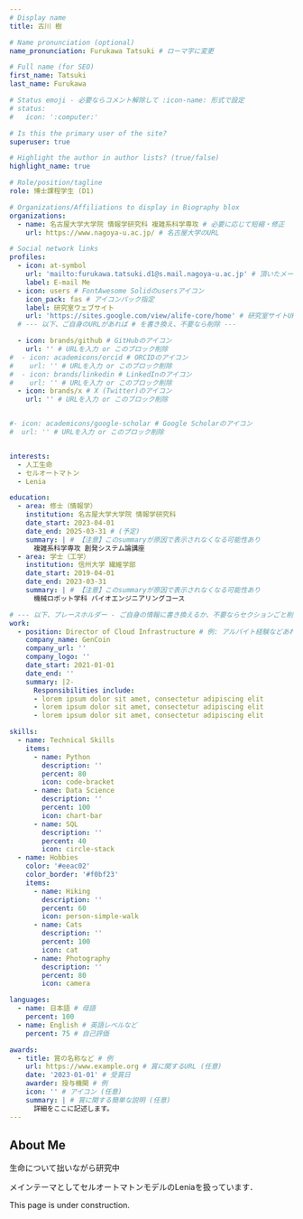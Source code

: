 ```yaml
---
# Display name
title: 古川 樹

# Name pronunciation (optional)
name_pronunciation: Furukawa Tatsuki # ローマ字に変更

# Full name (for SEO)
first_name: Tatsuki
last_name: Furukawa

# Status emoji - 必要ならコメント解除して :icon-name: 形式で設定
# status:
#   icon: ':computer:'

# Is this the primary user of the site?
superuser: true

# Highlight the author in author lists? (true/false)
highlight_name: true

# Role/position/tagline
role: 博士課程学生 (D1)

# Organizations/Affiliations to display in Biography blox
organizations:
  - name: 名古屋大学大学院 情報学研究科 複雑系科学専攻 # 必要に応じて短縮・修正
    url: https://www.nagoya-u.ac.jp/ # 名古屋大学のURL

# Social network links
profiles:
  - icon: at-symbol
    url: 'mailto:furukawa.tatsuki.d1@s.mail.nagoya-u.ac.jp' # 頂いたメールアドレス
    label: E-mail Me
  - icon: users # FontAwesome Solidのusersアイコン
    icon_pack: fas # アイコンパック指定
    label: 研究室ウェブサイト
    url: 'https://sites.google.com/view/alife-core/home' # 研究室サイトURL
  # --- 以下、ご自身のURLがあれば # を書き換え、不要なら削除 ---

  - icon: brands/github # GitHubのアイコン
    url: '' # URLを入力 or このブロック削除
#  - icon: academicons/orcid # ORCIDのアイコン
#    url: '' # URLを入力 or このブロック削除
#  - icon: brands/linkedin # LinkedInのアイコン
#    url: '' # URLを入力 or このブロック削除
  - icon: brands/x # X (Twitter)のアイコン
    url: '' # URLを入力 or このブロック削除


#- icon: academicons/google-scholar # Google Scholarのアイコン
#  url: '' # URLを入力 or このブロック削除


interests:
  - 人工生命
  - セルオートマトン
  - Lenia

education:
  - area: 修士（情報学）
    institution: 名古屋大学大学院 情報学研究科
    date_start: 2023-04-01
    date_end: 2025-03-31 # (予定)
    summary: | # 【注意】このsummaryが原因で表示されなくなる可能性あり
      複雑系科学専攻 創発システム論講座
  - area: 学士（工学）
    institution: 信州大学 繊維学部
    date_start: 2019-04-01
    date_end: 2023-03-31
    summary: | # 【注意】このsummaryが原因で表示されなくなる可能性あり
      機械ロボット学科 バイオエンジニアリングコース

# --- 以下、プレースホルダー - ご自身の情報に書き換えるか、不要ならセクションごと削除 ---
work:
  - position: Director of Cloud Infrastructure # 例: アルバイト経験などあれば
    company_name: GenCoin
    company_url: ''
    company_logo: ''
    date_start: 2021-01-01
    date_end: ''
    summary: |2-
      Responsibilities include:
      - lorem ipsum dolor sit amet, consectetur adipiscing elit
      - lorem ipsum dolor sit amet, consectetur adipiscing elit
      - lorem ipsum dolor sit amet, consectetur adipiscing elit

skills:
  - name: Technical Skills
    items:
      - name: Python
        description: ''
        percent: 80
        icon: code-bracket
      - name: Data Science
        description: ''
        percent: 100
        icon: chart-bar
      - name: SQL
        description: ''
        percent: 40
        icon: circle-stack
  - name: Hobbies
    color: '#eeac02'
    color_border: '#f0bf23'
    items:
      - name: Hiking
        description: ''
        percent: 60
        icon: person-simple-walk
      - name: Cats
        description: ''
        percent: 100
        icon: cat
      - name: Photography
        description: ''
        percent: 80
        icon: camera

languages:
  - name: 日本語 # 母語
    percent: 100
  - name: English # 英語レベルなど
    percent: 75 # 自己評価

awards:
  - title: 賞の名称など # 例
    url: https://www.example.org # 賞に関するURL (任意)
    date: '2023-01-01' # 受賞日
    awarder: 授与機関 # 例
    icon: '' # アイコン (任意)
    summary: | # 賞に関する簡単な説明 (任意)
      詳細をここに記述します。
---
```


## About Me

生命について拙いながら研究中

メインテーマとしてセルオートマトンモデルのLeniaを扱っています．

This page is under construction.